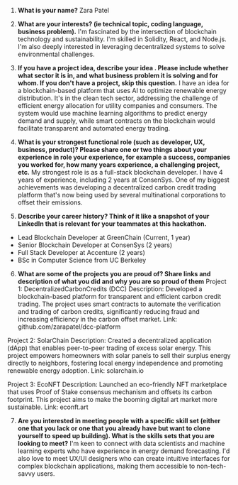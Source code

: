 1. **What is your name?**
Zara Patel

2. **What are your interests?  (ie technical topic, coding language, business problem).**
I'm fascinated by the intersection of blockchain technology and sustainability. I'm skilled in Solidity, React, and Node.js. I'm also deeply interested in leveraging decentralized systems to solve environmental challenges.

3. **If you have a project idea, describe your idea . Please include whether what sector it is in, and what business problem it is solving and for whom. If you don't have a project, skip this question.**
I have an idea for a blockchain-based platform that uses AI to optimize renewable energy distribution. It's in the clean tech sector, addressing the challenge of efficient energy allocation for utility companies and consumers. The system would use machine learning algorithms to predict energy demand and supply, while smart contracts on the blockchain would facilitate transparent and automated energy trading.

4. **What is your strongest functional role (such as developer, UX, business, product)? Please share one or two things about your experience in role your experience, for example a success, companies you worked for, how many years experience, a challenging project, etc.**
My strongest role is as a full-stack blockchain developer. I have 4 years of experience, including 2 years at ConsenSys. One of my biggest achievements was developing a decentralized carbon credit trading platform that's now being used by several multinational corporations to offset their emissions.

5. **Describe your career history? Think of it like a snapshot of your LinkedIn that is relevant for your teammates at this hackathon.**
- Lead Blockchain Developer at GreenChain (Current, 1 year)
- Senior Blockchain Developer at ConsenSys (2 years)
- Full Stack Developer at Accenture (2 years)
- BSc in Computer Science from UC Berkeley

6. **What are some of the projects you are proud of? Share links and description of what you did and why you are so proud of them**
Project 1: DecentralizedCarbonCredits (DCC)
Description: Developed a blockchain-based platform for transparent and efficient carbon credit trading. The project uses smart contracts to automate the verification and trading of carbon credits, significantly reducing fraud and increasing efficiency in the carbon offset market.
Link: github.com/zarapatel/dcc-platform

Project 2: SolarChain
Description: Created a decentralized application (dApp) that enables peer-to-peer trading of excess solar energy. This project empowers homeowners with solar panels to sell their surplus energy directly to neighbors, fostering local energy independence and promoting renewable energy adoption.
Link: solarchain.io

Project 3: EcoNFT
Description: Launched an eco-friendly NFT marketplace that uses Proof of Stake consensus mechanism and offsets its carbon footprint. This project aims to make the booming digital art market more sustainable.
Link: econft.art

7. **Are you interested in meeting people with a specific skill set (either one that you lack or one that you already have but want to clone yourself to speed up building). What is the skills sets that you are looking to meet?**
I'm keen to connect with data scientists and machine learning experts who have experience in energy demand forecasting. I'd also love to meet UX/UI designers who can create intuitive interfaces for complex blockchain applications, making them accessible to non-tech-savvy users.